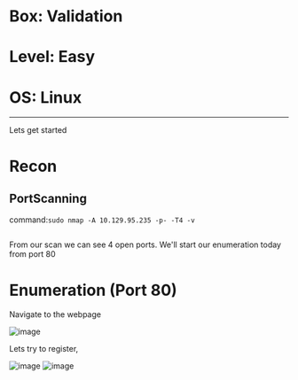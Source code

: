 # Box: Validation
# Level: Easy
# OS: Linux
<hr>

Lets get started

# Recon

## PortScanning

command:```sudo nmap -A 10.129.95.235 -p- -T4 -v```

```
```
From our scan we can see 4 open ports. We'll start our enumeration today from port 80


# Enumeration (Port 80)

Navigate to the webpage

![image](https://github.com/BlackAnon22/BlackAnon22.github.io/assets/67879936/27af3c23-6803-443c-a431-4bd71f9d6193)

Lets try to register, 

![image](https://github.com/BlackAnon22/BlackAnon22.github.io/assets/67879936/3964ec16-eaf6-4ea4-9366-e42c45652e0a)
![image](https://github.com/BlackAnon22/BlackAnon22.github.io/assets/67879936/ba773c1c-1b9c-445f-9b9a-8ec5ebd46d1a)


